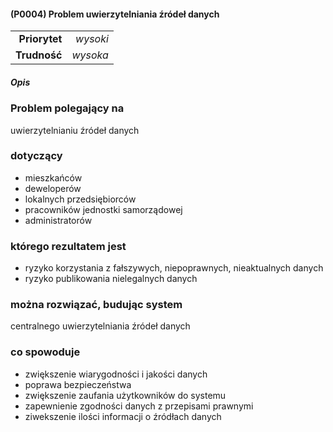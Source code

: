 #### (P0004) Problem uwierzytelniania źródeł danych


|               |          |
| ------------: |---------:|
| **Priorytet** | *wysoki* |
|  **Trudność** | *wysoka* |



##### Opis

### Problem polegający na
uwierzytelnianiu źródeł danych

### dotyczący
- mieszkańców
- deweloperów
- lokalnych przedsiębiorców
- pracowników jednostki samorządowej
- administratorów

### którego rezultatem jest
- ryzyko korzystania z fałszywych, niepoprawnych, nieaktualnych danych
- ryzyko publikowania nielegalnych danych

### można rozwiązać, budując system
centralnego uwierzytelniania źródeł danych

### co spowoduje
- zwiększenie wiarygodności i jakości danych
- poprawa bezpieczeństwa
- zwiększenie zaufania użytkowników do systemu
- zapewnienie zgodności danych z przepisami prawnymi
- ziwekszenie ilości informacji o źródłach danych